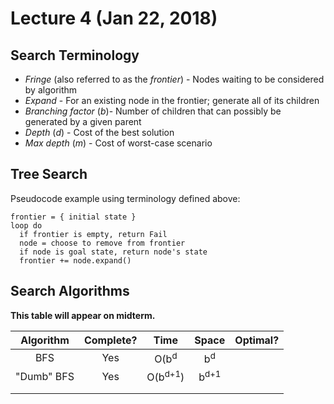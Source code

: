 # Lecture 4 (Jan 22, 2018)
## Search Terminology 
* *Fringe* (also referred to as the *frontier*) - Nodes waiting to be considered by algorithm
* *Expand* - For an existing node in the frontier; generate all of its children
* *Branching factor* (*b*)- Number of children that can possibly be generated by a given parent
* *Depth* (*d*) - Cost of the best solution
* *Max depth* (*m*) - Cost of worst-case scenario
## Tree Search
Pseudocode example using terminology defined above:
```
frontier = { initial state }
loop do
  if frontier is empty, return Fail
  node = choose to remove from frontier
  if node is goal state, return node's state
  frontier += node.expand()
```
## Search Algorithms
**This table will appear on midterm.**

|  Algorithm | Complete? |         Time        |       Space      | Optimal? |
|:----------:|:---------:|:-------------------:|:----------------:|:--------:|
| BFS        | Yes       | O(b<sup>d</sup>     | b<sup>d</sup>    |          |
| "Dumb" BFS | Yes       | O(b<sup>d+1</sup>)  | b<sup>d+1</sup>  |          |
|            |           |                     |                  |          |
|            |           |                     |                  |          |
